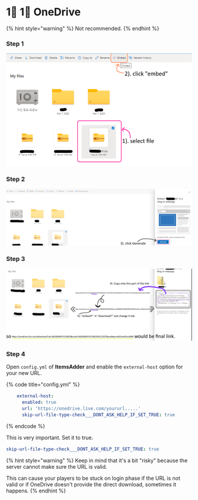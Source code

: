 # 1⃣ 1⃣ OneDrive

{% hint style="warning" %}
Not recommended.
{% endhint %}

### Step 1

![](<../../.gitbook/assets/image (52) (1) (1).png>)

### Step 2

![](<../../.gitbook/assets/image (43).png>)

### Step 3

![](<../../.gitbook/assets/image (53) (1).png>)

### Step 4

Open `config.yml` of **ItemsAdder** and enable the `external-host` option for your new URL.

{% code title="config.yml" %}
```yaml
    external-host:
      enabled: true
      url: 'https://onedrive.live.com/yoururl.....'
      skip-url-file-type-check___DONT_ASK_HELP_IF_SET_TRUE: true
```
{% endcode %}

This is very important. Set it to true.

```yaml
skip-url-file-type-check___DONT_ASK_HELP_IF_SET_TRUE: true
```

{% hint style="warning" %}
Keep in mind that it's a bit "risky" because the server cannot make sure the URL is valid.

This can cause your players to be stuck on login phase if the URL is not valid or if OneDrive doesn't provide the direct download, sometimes it happens.
{% endhint %}
